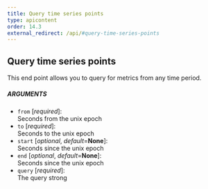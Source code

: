 ```yaml
---
title: Query time series points
type: apicontent
order: 14.3
external_redirect: /api/#query-time-series-points
---
```


## Query time series points
This end point allows you to query for metrics from any time period.

##### ARGUMENTS
* `from` [*required*]:  
    Seconds from the unix epoch
* `to` [*required*]:  
    Seconds to the unix epoch
* `start` [*optional*, *default*=**None**]:  
    Seconds since the unix epoch
* `end` [*optional*, *default*=**None**]:  
    Seconds since the unix epoch
* `query` [*required*]:  
    The query strong